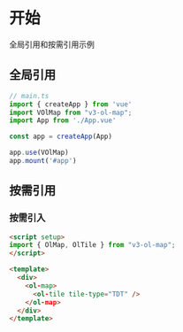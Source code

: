 # 开始

全局引用和按需引用示例

## 全局引用

```ts
// main.ts
import { createApp } from 'vue'
import VOlMap from "v3-ol-map";
import App from './App.vue'

const app = createApp(App)

app.use(VOlMap)
app.mount('#app')
```
## 按需引用

### 按需引入

```html
<script setup>
import { OlMap, OlTile } from "v3-ol-map";
</script>

<template>
  <div>
    <ol-map>
      <ol-tile tile-type="TDT" />
    </ol-map>
  </div>
</template>
```


